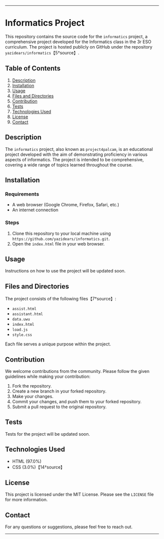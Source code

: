
---

# Informatics Project

This repository contains the source code for the `informatics` project, a comprehensive project developed for the Informatics class in the 3r ESO curriculum. The project is hosted publicly on GitHub under the repository `yazidears/informatics`【5†source】.

## Table of Contents

1. [Description](#description)
2. [Installation](#installation)
3. [Usage](#usage)
4. [Files and Directories](#files-and-directories)
5. [Contribution](#contribution)
6. [Tests](#tests)
7. [Technologies Used](#technologies-used)
8. [License](#license)
9. [Contact](#contact)

## Description

The `informatics` project, also known as `project4palcam`, is an educational project developed with the aim of demonstrating proficiency in various aspects of informatics. The project is intended to be comprehensive, covering a wide range of topics learned throughout the course.

## Installation

### Requirements

- A web browser (Google Chrome, Firefox, Safari, etc.)
- An internet connection

### Steps

1. Clone this repository to your local machine using `https://github.com/yazidears/informatics.git`.
2. Open the `index.html` file in your web browser.

## Usage

Instructions on how to use the project will be updated soon.

## Files and Directories

The project consists of the following files【7†source】:

- `assist.html`
- `assistant.html`
- `data.uwu`
- `index.html`
- `load.js`
- `style.css`

Each file serves a unique purpose within the project.

## Contribution

We welcome contributions from the community. Please follow the given guidelines while making your contribution:

1. Fork the repository.
2. Create a new branch in your forked repository.
3. Make your changes.
4. Commit your changes, and push them to your forked repository.
5. Submit a pull request to the original repository.

## Tests

Tests for the project will be updated soon.

## Technologies Used

- HTML (97.0%)
- CSS (3.0%)【14†source】

## License

This project is licensed under the MIT License. Please see the `LICENSE` file for more information.

## Contact

For any questions or suggestions, please feel free to reach out.

---
